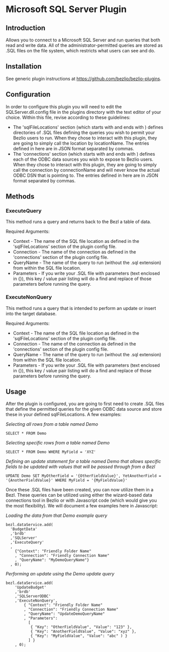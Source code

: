 # Microsoft SQL Server Plugin

## Introduction
Allows you to connect to a Microsoft SQL Server and run queries that both read and write data.  All of the administrator-permitted queries are stored as .SQL files on the file system, which restricts what users can see and do.

## Installation
See generic plugin instructions at https://github.com/bezlio/bezlio-plugins.

## Configuration
In order to configure this plugin you will need to edit the SQLServer.dll.config file in the plugins directory with the text editor of your choice.  Within this file, revise according to these guidelines:
* The 'sqlFileLocations' section (which starts with <setting name="sqlFileLocations" serializeAs="String"> and ends with </setting>) defines directories of .SQL files defining the queries you wish to permit your Bezlio users to run.  When they chose to interact with this plugin, they are going to simply call the location by locationName.  The entries defined in here are in JSON format separated by commas.
* The 'connections' section (which starts with <setting name="connections" serializeAs="String"> and ends with </setting>) defines each of the ODBC data sources you wish to expose to Bezlio users.  When they chose to interact with this plugin, they are going to simply call the connection by connectionName and will never know the actual ODBC DSN that is pointing to.  The entries defined in here are in JSON format separated by commas.

## Methods
### ExecuteQuery
This method runs a query and returns back to the Bezl a table of data.

Required Arguments:
* Context - The name of the SQL file location as defined in the 'sqlFileLocations' section of the plugin config file.
* Connection - The name of the connection as defined in the 'connections' section of the plugin config file.
* QueryName - The name of the query to run (without the .sql extension) from within the SQL file location.
* Parameters - If you write your .SQL file with parameters (text enclosed in {}), this key / value pair listing will do a find and replace of those parameters before running the query.

### ExecuteNonQuery
This method runs a query that is intended to perform an update or insert into the target database.

Required Arguments:
* Context - The name of the SQL file location as defined in the 'sqlFileLocations' section of the plugin config file.
* Connection - The name of the connection as defined in the 'connections' section of the plugin config file.
* QueryName - The name of the query to run (without the .sql extension) from within the SQL file location.
* Parameters - If you write your .SQL file with parameters (text enclosed in {}), this key / value pair listing will do a find and replace of those parameters before running the query.

## Usage
After the plugin is configured, you are going to first need to create .SQL files that define the permitted queries for the given ODBC data source and store these in your defined sqlFileLocations.  A few examples:

*Selecting all rows from a table named Demo*
```
SELECT * FROM Demo
```

*Selecting specific rows from a table named Demo*
```
SELECT * FROM Demo WHERE MyField = 'XYZ'
```

*Defining an update statement for a table named Demo that allows specific fields to be updated with values that will be passed through from a Bezl*
```
UPDATE Demo SET MyOtherField = '{OtherFieldValue}', YetAnotherField = '{AnotherFieldValue}' WHERE MyField = '{MyFieldValue}'
```

Once these .SQL files have been created, you can now utilize them in a Bezl.  These queries can be utilized using either the wizard-based data connections tool in Bezlio or with Javascript code (which would give you the most flexibility).  We will document a few examples here in Javascript:

*Loading the data from that Demo example query*
```
bezl.dataService.add(
  'BudgetData'
  ,'brdb'
  ,'SQLServer'
  ,'ExecuteQuery'
  , 
    {"Context": "Friendly Folder Name"
    , "Connection": "Friendly Connection Name"
    , "QueryName": "MyDemoQueryName"}
  , 0);
```

*Performing an update using the Demo update query*
```
bezl.dataService.add(
    'UpdateBudget'
    ,'brdb'
    ,'SQLServerODBC'
    ,'ExecuteNonQuery',
        { "Context": "Friendly Folder Name"
        , "Connection": "Friendly Connection Name"
        , "QueryName": "UpdateDemoQueryName"
        , "Parameters": 
          [
           { "Key": "OtherFieldValue", "Value": "123" },
           { "Key": "AnotherFieldValue", "Value": "xyz" },
           { "Key": "MyFieldValue", "Value": "abc" ) }
          ] }
    , 0);
```